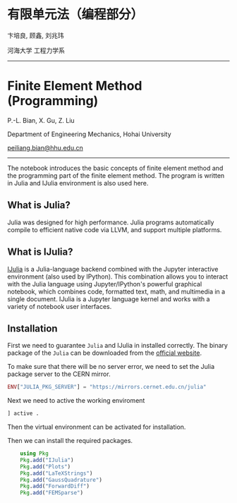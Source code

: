 # 有限单元法（编程部分）
卞培良, 顾鑫, 刘兆玮

河海大学 工程力学系

---

# Finite Element Method (Programming)
P.-L. Bian, X. Gu, Z. Liu

Department of Engineering Mechanics, Hohai University

<peiliang.bian@hhu.edu.cn>


---

The notebook introduces the basic concepts of finite element method and the programming part of the finite element method.
The program is written in Julia and IJulia environment is also used here.

## What is Julia?
Julia was designed for high performance. Julia programs automatically compile to efficient native code via LLVM, and support multiple platforms.

## What is IJulia?
[IJulia](https://github.com/JuliaLang/IJulia.jl) is a Julia-language backend combined with the Jupyter interactive environment (also used by IPython). This combination allows you to interact with the Julia language using Jupyter/IPython's powerful graphical notebook, which combines code, formatted text, math, and multimedia in a single document. IJulia is a Jupyter language kernel and works with a variety of notebook user interfaces.

## Installation 
First we need to guarantee `Julia` and IJulia in installed correctly. 
The binary package of the `Julia` can be downloaded from the [official website](https://julialang.org/).

To make sure that there will be no server error, we need to set the Julia package server to the CERN mirror.
```Julia
ENV["JULIA_PKG_SERVER"] = "https://mirrors.cernet.edu.cn/julia"
```

Next we need to active the working enviroment
```Julia
] active .
```
Then the virtual environment can be activated for installation. 

Then we can install the required packages.
```Julia
    using Pkg
    Pkg.add("IJulia")
    Pkg.add("Plots")
    Pkg.add("LaTeXStrings")
    Pkg.add("GaussQuadrature")
    Pkg.add("ForwardDiff")
    Pkg.add("FEMSparse")
```
